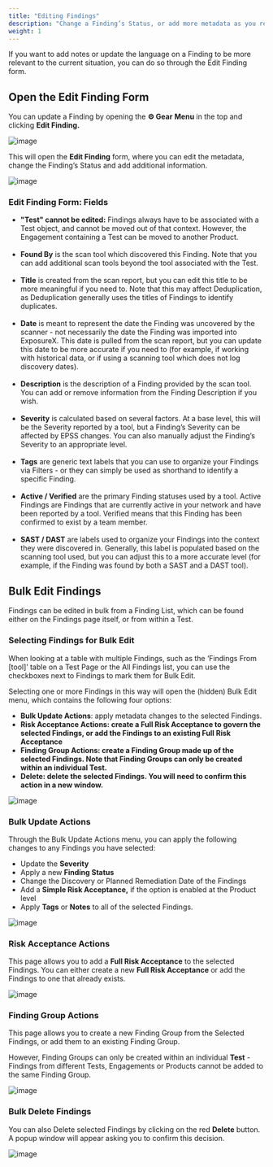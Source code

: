 ```yaml
---
title: "Editing Findings"
description: "Change a Finding’s Status, or add more metadata as you resolve an issue"
weight: 1
---
```


If you want to add notes or update the language on a Finding to be more relevant to the current situation, you can do so through the Edit Finding form.

## Open the Edit Finding Form

You can update a Finding by opening the **⚙️ Gear** **Menu** in the top and clicking **Edit Finding.**

![image](images/Editing_Findings.png)

This will open the **Edit Finding** form, where you can edit the metadata, change the Finding’s Status and add additional information.

![image](images/Editing_Findings_2.png)

### Edit Finding Form: Fields

* **"Test" cannot be edited:** Findings always have to be associated with a Test object, and cannot be moved out of that context. However, the Engagement containing a Test can be moved to another Product.  
​
* **Found By** is the scan tool which discovered this Finding. Note that you can add additional scan tools beyond the tool associated with the Test.  
​
* **Title** is created from the scan report, but you can edit this title to be more meaningful if you need to. Note that this may affect Deduplication, as Deduplication generally uses the titles of Findings to identify duplicates.  
​
* **Date** is meant to represent the date the Finding was uncovered by the scanner \- not necessarily the date the Finding was imported into ExposureX. This date is pulled from the scan report, but you can update this date to be more accurate if you need to (for example, if working with historical data, or if using a scanning tool which does not log discovery dates).  
​
* **Description** is the description of a Finding provided by the scan tool. You can add or remove information from the Finding Description if you wish.  
​
* **Severity** is calculated based on several factors. At a base level, this will be the Severity reported by a tool, but a Finding’s Severity can be affected by EPSS changes. You can also manually adjust the Finding’s Severity to an appropriate level.  
​
* **Tags** are generic text labels that you can use to organize your Findings via Filters \- or they can simply be used as shorthand to identify a specific Finding.  
​
* **Active / Verified** are the primary Finding statuses used by a tool. Active Findings are Findings that are currently active in your network and have been reported by a tool. Verified means that this Finding has been confirmed to exist by a team member.  
​
* **SAST / DAST** are labels used to organize your Findings into the context they were discovered in. Generally, this label is populated based on the scanning tool used, but you can adjust this to a more accurate level (for example, if the Finding was found by both a SAST and a DAST tool).

## Bulk Edit Findings

Findings can be edited in bulk from a Finding List, which can be found either on the Findings page itself, or from within a Test. 

### Selecting Findings for Bulk Edit

When looking at a table with multiple Findings, such as the ‘Findings From \[tool]’ table on a Test Page or the All Findings list, you can use the checkboxes next to Findings to mark them for Bulk Edit. 

Selecting one or more Findings in this way will open the (hidden) Bulk Edit menu, which contains the following four options:

* **Bulk Update Actions**: apply metadata changes to the selected Findings.
* **Risk Acceptance Actions: create a Full Risk Acceptance to govern the selected Findings, or add the Findings to an existing Full Risk Acceptance**
* **Finding Group Actions: create a Finding Group made up of the selected Findings. Note that Finding Groups can only be created within an individual Test.**
* **Delete: delete the selected Findings. You will need to confirm this action in a new window.**

![image](images/Bulk_Editing_Findings.png)

### Bulk Update Actions

Through the Bulk Update Actions menu, you can apply the following changes to any Findings you have selected:

* Update the **Severity**
* Apply a new **Finding Status**
* Change the Discovery or Planned Remediation Date of the Findings
* Add a **Simple Risk Acceptance,** if the option is enabled at the Product level
* Apply **Tags** or **Notes** to all of the selected Findings.

![image](images/Bulk_Editing_Findings_2.png)

### Risk Acceptance Actions

This page allows you to add a **Full Risk Acceptance** to the selected Findings. You can either create a new **Full Risk Acceptance** or add the Findings to one that already exists.

![image](images/Bulk_Editing_Findings_3.png)

### Finding Group Actions

This page allows you to create a new Finding Group from the Selected Findings, or add them to an existing Finding Group.

However, Finding Groups can only be created within an individual **Test** \- Findings from different Tests, Engagements or Products cannot be added to the same Finding Group.

![image](images/Bulk_Editing_Findings_4.png)

### Bulk Delete Findings

You can also Delete selected Findings by clicking on the red **Delete** button. A popup window will appear asking you to confirm this decision.

![image](images/Bulk_Editing_Findings_5.png)